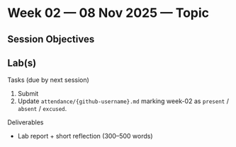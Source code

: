 # Week 02 — 08 Nov 2025 — Topic

Session Objectives
-

Lab(s)
-

Tasks (due by next session)
1. Submit 
2. Update `attendance/{github-username}.md` marking week-02 as `present` / `absent` / `excused`.

Deliverables
- Lab report + short reflection (300–500 words)
